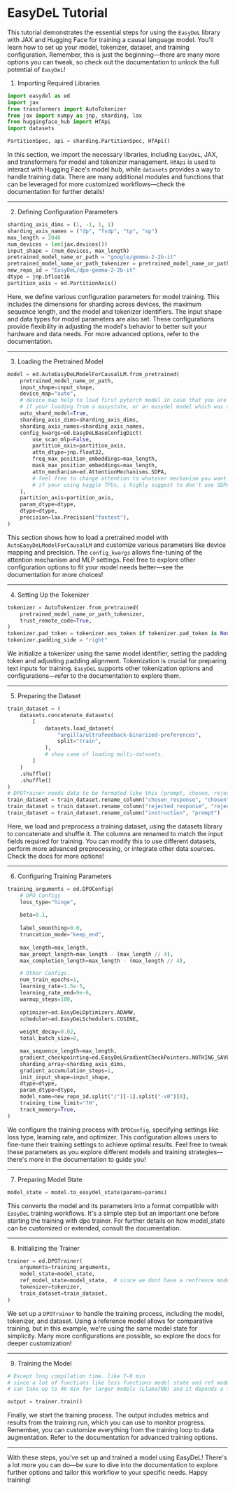 # EasyDeL Tutorial

This tutorial demonstrates the essential steps for using the `EasyDeL` library with JAX and Hugging Face for training a causal language model. You'll learn how to set up your model, tokenizer, dataset, and training configuration. Remember, this is just the beginning—there are many more options you can tweak, so check out the documentation to unlock the full potential of `EasyDeL`!

1. Importing Required Libraries


```python
import easydel as ed
import jax
from transformers import AutoTokenizer
from jax import numpy as jnp, sharding, lax
from huggingface_hub import HfApi
import datasets

PartitionSpec, api = sharding.PartitionSpec, HfApi() 
```

In this section, we import the necessary libraries, including `EasyDeL`, JAX, and transformers for model and tokenizer management. `HfApi` is used to interact with Hugging Face's model hub, while `datasets` provides a way to handle training data. There are many additional modules and functions that can be leveraged for more customized workflows—check the documentation for further details!

----

2. Defining Configuration Parameters


```python
sharding_axis_dims = (1, -1, 1, 1)
sharding_axis_names = ("dp", "fsdp", "tp", "sp")
max_length = 2048
num_devices = len(jax.devices())
input_shape = (num_devices, max_length)
pretrained_model_name_or_path = "google/gemma-2-2b-it"
pretrained_model_name_or_path_tokenizer = pretrained_model_name_or_path
new_repo_id = "EasyDeL/dpo-gemma-2-2b-it"
dtype = jnp.bfloat16
partition_axis = ed.PartitionAxis()
```

Here, we define various configuration parameters for model training. This includes the dimensions for sharding across devices, the maximum sequence length, and the model and tokenizer identifiers. The input shape and data types for model parameters are also set. These configurations provide flexibility in adjusting the model's behavior to better suit your hardware and data needs. For more advanced options, refer to the documentation.

----

3. Loading the Pretrained Model


```python
model = ed.AutoEasyDeLModelForCausalLM.from_pretrained(
	pretrained_model_name_or_path,
	input_shape=input_shape,
	device_map="auto",
	# device_map help to load first pytorch model in case that you are facing heavy loads!, we don't need that
	# if your loading from a easystate, or an easydel model which was saved using `ed_model.save_pretraiend``.
	auto_shard_model=True,
	sharding_axis_dims=sharding_axis_dims,
	sharding_axis_names=sharding_axis_names,
	config_kwargs=ed.EasyDeLBaseConfigDict(
		use_scan_mlp=False,
		partition_axis=partition_axis,
		attn_dtype=jnp.float32,
		freq_max_position_embeddings=max_length,
		mask_max_position_embeddings=max_length,
		attn_mechanism=ed.AttentionMechanisms.SDPA,  
		# feel free to change attention to whatever mechanism you want (e.g FLASH_ATTN2, SPLASH, ...)
		# if your using kaggle TPUs, i highly suggest to don't use SDPA attention and switch to VANILLA.
	),
	partition_axis=partition_axis,
	param_dtype=dtype,
	dtype=dtype,
	precision=lax.Precision("fastest"),
)
```

This section shows how to load a pretrained model with `AutoEasyDeLModelForCausalLM` and customize various parameters like device mapping and precision. The `config_kwargs` allows fine-tuning of the attention mechanism and MLP settings. Feel free to explore other configuration options to fit your model needs better—see the documentation for more choices!

----

4. Setting Up the Tokenizer


```python
tokenizer = AutoTokenizer.from_pretrained(
	pretrained_model_name_or_path_tokenizer,
	trust_remote_code=True,
)
tokenizer.pad_token = tokenizer.eos_token if tokenizer.pad_token is None else tokenizer.pad_token
tokenizer.padding_side = "right"
```

We initialize a tokenizer using the same model identifier, setting the padding token and adjusting padding alignment. Tokenization is crucial for preparing text inputs for training. `EasyDeL` supports other tokenization options and configurations—refer to the documentation to explore them.

----

5. Preparing the Dataset


```python
train_dataset = (
	datasets.concatenate_datasets(
		[
			datasets.load_dataset(
				"argilla/ultrafeedback-binarized-preferences",
				split="train",
			),
			# show case of loading multi-datasets.
		]
	)
	.shuffle()
	.shuffle()
)
# DPOTrainer needs data to be formated like this (prompt, chosen, rejected).
train_dataset = train_dataset.rename_column("chosen_response", "chosen")
train_dataset = train_dataset.rename_column("rejected_response", "rejected")
train_dataset = train_dataset.rename_column("instruction", "prompt")
```

Here, we load and preprocess a training dataset, using the datasets library to concatenate and shuffle it. The columns are renamed to match the input fields required for training. You can modify this to use different datasets, perform more advanced preprocessing, or integrate other data sources. Check the docs for more options!

----

6. Configuring Training Parameters


```python
training_arguments = ed.DPOConfig(
	# DPO Configs
	loss_type="hinge",
	
	beta=0.1,
	
	label_smoothing=0.0,
	truncation_mode="keep_end",
	
	max_length=max_length,
	max_prompt_length=max_length - (max_length // 4),
	max_completion_length=max_length - (max_length // 4),

	# Other Configs.
	num_train_epochs=1,
	learning_rate=1.5e-5,
	learning_rate_end=9e-6,
	warmup_steps=100,
	
	optimizer=ed.EasyDeLOptimizers.ADAMW,
	scheduler=ed.EasyDeLSchedulers.COSINE,
	
	weight_decay=0.02,
	total_batch_size=8,

	max_sequence_length=max_length,
	gradient_checkpointing=ed.EasyDeLGradientCheckPointers.NOTHING_SAVEABLE,
	sharding_array=sharding_axis_dims,
	gradient_accumulation_steps=1,
	init_input_shape=input_shape,
	dtype=dtype,
	param_dtype=dtype,
	model_name=new_repo_id.split("/")[-1].split("-v0")[0],
	training_time_limit="7H",
	track_memory=True,
)
```

We configure the training process with `DPOConfig`, specifying settings like loss type, learning rate, and optimizer. This configuration allows users to fine-tune their training settings to achieve optimal results. Feel free to tweak these parameters as you explore different models and training strategies—there's more in the documentation to guide you!

----

7. Preparing Model State


```python
model_state = model.to_easydel_state(params=params)
```

This converts the model and its parameters into a format compatible with `EasyDeL` training workflows. It's a simple step but an important one before starting the training with dpo trainer. For further details on how model_state can be customized or extended, consult the documentation.

----

8. Initializing the Trainer


```python
trainer = ed.DPOTrainer(
	arguments=training_arguments,
	model_state=model_state,
	ref_model_state=model_state,  # since we dont have a renfrence model for now, but you can use other models as reference.
	tokenizer=tokenizer,
	train_dataset=train_dataset,
)
```

We set up a `DPOTrainer` to handle the training process, including the model, tokenizer, and dataset. Using a reference model allows for comparative training, but in this example, we're using the same model state for simplicity. Many more configurations are possible, so explore the docs for deeper customization!

----

9. Training the Model


```python
# Except long compilation time. like 7-8 min
# since a lot of functions like loss functions model state and ref model state etc are being compiled this process
# can take up to 46 min for larger models (Llama70B) and it depends a lot on a processor for example on GPUs it's a lot faster.

output = trainer.train()
```

Finally, we start the training process. The output includes metrics and results from the training run, which you can use to monitor progress. Remember, you can customize everything from the training loop to data augmentation. Refer to the documentation for advanced training options.

----

With these steps, you've set up and trained a model using EasyDeL! There's a lot more you can do—be sure to dive into the documentation to explore further options and tailor this workflow to your specific needs. Happy training!
